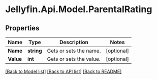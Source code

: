
# Jellyfin.Api.Model.ParentalRating

## Properties

Name | Type | Description | Notes
------------ | ------------- | ------------- | -------------
**Name** | **string** | Gets or sets the name. | [optional] 
**Value** | **int** | Gets or sets the value. | [optional] 

[[Back to Model list]](../README.md#documentation-for-models)
[[Back to API list]](../README.md#documentation-for-api-endpoints)
[[Back to README]](../README.md)

